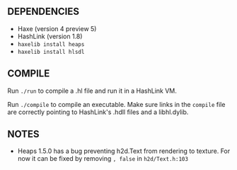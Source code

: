## DEPENDENCIES

- Haxe (version 4 preview 5)
- HashLink (version 1.8)
- `haxelib install heaps`
- `haxelib install hlsdl`

## COMPILE

Run `./run` to compile a .hl file and run it in a HashLink VM.

Run `./compile` to compile an executable. Make sure links in the `compile` file are correctly pointing to HashLink's .hdll files and a libhl.dylib.

## NOTES

- Heaps 1.5.0 has a bug preventing h2d.Text from rendering to texture. For now it can be fixed by removing `, false` in `h2d/Text.h:103`
